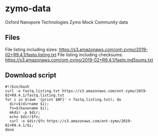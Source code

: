 # zymo-data
Oxford Nanopore Technologies Zymo Mock Community data



## Files ##
File listing including sizes: https://s3.amazonaws.com/ont-zymo/2019-02+R9.4.1/fastq.listing.txt
File listing including checksums: https://s3.amazonaws.com/ont-zymo/2019-02+R9.4.1/fastq.md5sums.txt

## Download script ##
```
#!/bin/bash
curl -o fastq.listing.txt https://s3.amazonaws.com/ont-zymo/2019-02+R9.4.1/fastq.listing.txt
for i in $(awk '{print $NF}' < fastq.listing.txt); do
  dir=$(dirname $i);
  fn=$(basename $i);
  mkdir -p $dir;
  echo $dir/$fn;
  curl -o $dir/$fn https://s3.amazonaws.com/ont-zymo/2019-02+R9.4.1/$i;
done
```
